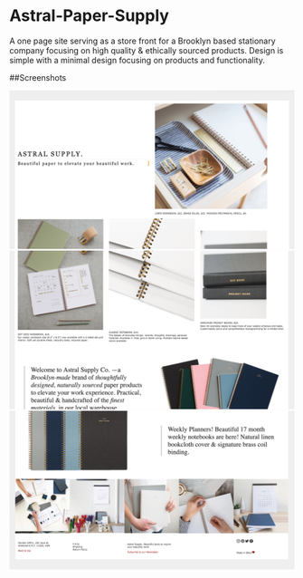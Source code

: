 # Astral-Paper-Supply
A one page site serving as a store front for a Brooklyn based stationary company focusing on high quality &amp; ethically sourced products. Design is simple with a minimal design focusing on products and functionality.

##Screenshots

![Astral](https://github.com/MillyCodes/Astral-Paper-Supply/blob/master/images/Astral1.png)
![Astral](https://github.com/MillyCodes/Astral-Paper-Supply/blob/master/images/Astral2.png)
![Astral](https://github.com/MillyCodes/Astral-Paper-Supply/blob/master/images/Astral3.png)

